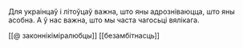 

Для украінцаў і літоўцаў важна, што яны адрозніваюцца, што яны асобна. 
А ў нас важна, што мы часта чагосьці вялікага.

[[@ законнікіміралюбцы]]
[[безамбітнасць]]

